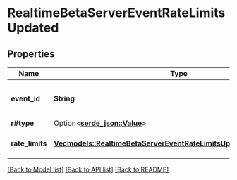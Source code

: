 # RealtimeBetaServerEventRateLimitsUpdated

## Properties

Name | Type | Description | Notes
------------ | ------------- | ------------- | -------------
**event_id** | **String** | The unique ID of the server event. | 
**r#type** | Option<[**serde_json::Value**](.md)> |  | 
**rate_limits** | [**Vec<models::RealtimeBetaServerEventRateLimitsUpdatedRateLimitsInner>**](RealtimeBetaServerEventRateLimitsUpdated_rate_limits_inner.md) | List of rate limit information. | 

[[Back to Model list]](../README.md#documentation-for-models) [[Back to API list]](../README.md#documentation-for-api-endpoints) [[Back to README]](../README.md)


